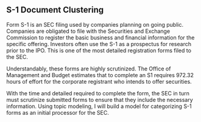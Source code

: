 ## S-1 Document Clustering

Form S-1 is an SEC filing used by companies planning on going public. Companies are obligated to file with the Securities and Exchange Commission to register the basic business and financial information for the specific offering. Investors often use the S-1 as a prospectus for research prior to the IPO. This is one of the most detailed registration forms filed to the SEC.

Understandably, these forms are highly scrutinized. The Office of Management and Budget estimates that to complete an S1 requires 972.32 hours of effort for the corporate registrant who intends to offer securities.

With the time and detailed required to complete the form, the SEC in turn must scrutinize submitted forms to ensure that they include the necessary information. Using topic modeling, I will build a model for categorizing S-1 forms as an initial processor for the SEC. 
